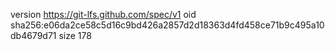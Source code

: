 version https://git-lfs.github.com/spec/v1
oid sha256:e06da2ce58c5d16c9bd426a2857d2d18363d4fd458ce71b9c495a10db4679d71
size 178
